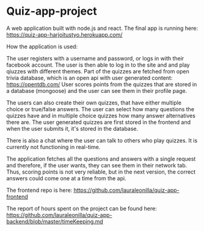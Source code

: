 # Quiz-app-project

A web application built with node.js and react. The final app is running here: https://quiz-app-harjoitustyo.herokuapp.com/

How the application is used:

The user registers with a username and password, or logs in with their facebook account. The user is then able to log in to the site and and play qiuzzes with different themes. Part of the quizzes are fetched from open trivia database, which is an open api with user generated content: https://opentdb.com/ User scores points from the quizzes that are stored in a database (mongoose) and the user can see them in their profile page.

The users can also create their own quizzes, that have either multiple choice or true/false answers. The user can select how many questions the quizzes have and in multiple choice quizzes how many answer alternatives there are. The user generated quizzes are first stored in the frontend and when the user submits it, it's stored in the database.

There is also a chat where the user can talk to others who play quizzes. It is currently not functioning in real-time.

The application fetches all the questions and answers with a single request and therefore, if the user wants, they can see them in their network tab. Thus, scoring points is not very reliable, but in the next version, the correct answers could come one at a time from the api.

The frontend repo is here: https://github.com/lauraleonilla/quiz-app-frontend

The report of hours spent on the project can be found here: https://github.com/lauraleonilla/quiz-app-backend/blob/master/timeKeeping.md
